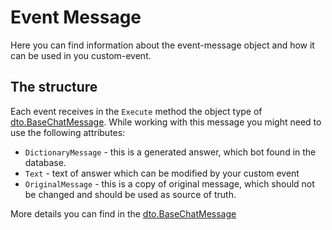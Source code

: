 # Event Message
Here you can find information about the event-message object and how it can be used in you custom-event.

## The structure
Each event receives in the `Execute` method the object type of [dto.BaseChatMessage](../internal/dto/base_chat_message.go). While working with this message you might need to use the following attributes:
- `DictionaryMessage` - this is a generated answer, which bot found in the database. 
- `Text` - text of answer which can be modified by your custom event 
- `OriginalMessage` - this is a copy of original message, which should not be changed and should be used as source of truth.

More details you can find in the [dto.BaseChatMessage](../internal/dto/base_chat_message.go)
